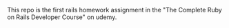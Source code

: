 This repo is the first rails homework assignment in the "The Complete 
Ruby on Rails Developer Course" on udemy.
